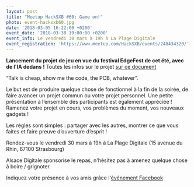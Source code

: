 ```yaml
---
layout: post
title: "Meetup HackSXB #60: Game on!"
photo: event-hacksxb60.jpg
date: '2018-03-05 16:22:00 +0200'
event_date: '2018-03-30 19:00:00 +0200'
event_info: Le vendredi 30 mars à 19h à La Plage Digitale
event_registration: 'https://www.meetup.com/HackSXB/events/248434320/'
---
```

**Lancement du projet de jeu en vue du festival EdgeFest de cet été, avec de l'IA dedans !** Toutes les infos sur le projet [sur ce document](https://docs.google.com/document/d/17gB_KOfVwrJ4ZcE21_CJ8xJrbcHFkwg00LygaWTT30A)

“Talk is cheap, show me the code, the PCB, whatever”.

Le but est de produire quelque chose de fonctionnel à la fin de la soirée, de faire avancer un projet commun ou votre projet personnel. Une petite présentation à l’ensemble des participants est également appréciée ! Ramenez votre projet en cours, vos problèmes du moment, vos nouveaux gadgets !

Les règles sont simples : partager avec les autres, montrer ce que vous faites et faire preuve d’ouverture d’esprit !

Rendez-vous le vendredi 30 mars à 19h à La Plage Digitale (15 avenue du Rhin, 67100 Strasbourg)

Alsace Digitale sponsorise le repas, n'hésitez pas à amenez quelque chose à boire / grignoter. 

Indiquez votre présence à vos amis grâce l'[événement Facebook](https://www.facebook.com/events/441485813003193/)
